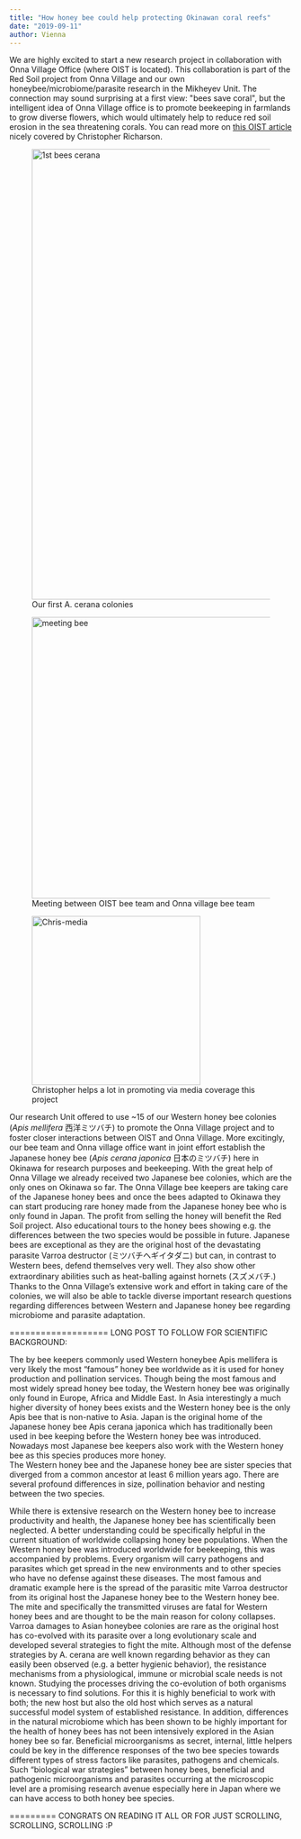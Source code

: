 ```yaml
---
title: "How honey bee could help protecting Okinawan coral reefs"
date: "2019-09-11"
author: Vienna
---
```


We are highly excited to start a new research project in collaboration with Onna Village Office (where OIST is located). This collaboration is part of the Red Soil project from Onna Village and our own honeybee/microbiome/parasite research in the Mikheyev Unit. The connection may sound surprising at a first view: "bees save coral", but the intelligent idea of Onna Village office is to promote beekeeping in farmlands to grow diverse flowers, which would ultimately help to reduce red soil erosion in the sea threatening corals. You can read more on [this OIST article](https://www.oist.jp/news-center/news/2019/9/6/honeybees-help-save-okinawan-coral) nicely covered by Christopher Richarson.

<figure>
    <a href="Bee team"><img src="{{ site.url }}{{ site.baseurl }}/images/banner-bee-collab.jpg" alt="1st bees cerana" width="800"></a>
    <figcaption>Our first A. cerana colonies</figcaption>
</figure>

<figure>
    <a href="Bee team meeting"><img src="{{ site.url }}{{ site.baseurl }}/images/meeting.jpg" alt="meeting bee" width="500"></a>
    <figcaption>Meeting between OIST bee team and Onna village bee team </figcaption>
</figure>

<figure>
    <a href="Chris"><img src="{{ site.url }}{{ site.baseurl }}/images/Chris-media.jpg" alt="Chris-media" width="300"></a>
    <figcaption>Christopher helps a lot in promoting via media coverage this project</figcaption>
</figure>



Our research Unit offered to use ~15 of our Western honey bee colonies (*Apis mellifera* 西洋ミツバチ) to promote the Onna Village project and to foster closer interactions between OIST and Onna Village. More excitingly, our bee team and Onna village office want in joint effort establish the Japanese honey bee (*Apis cerana japonica* 日本のミツバチ) here in Okinawa for research purposes and beekeeping. With the great help of Onna Village we already received two Japanese bee colonies, which are the only ones on Okinawa so far. The Onna Village bee keepers are taking care of the Japanese honey bees and once the bees adapted to Okinawa they can start producing rare honey made from the Japanese honey bee who is only found in Japan. The profit from selling the honey will benefit the Red Soil project. Also educational tours to the honey bees showing e.g. the differences between the two species would be possible in future. Japanese bees are exceptional as they are the original host of the devastating parasite Varroa destructor (ミツバチヘギイタダニ) but can, in contrast to Western bees, defend themselves very well. They also show other extraordinary abilities such as heat-balling against hornets (スズメバチ.) Thanks to the Onna Village’s extensive work and effort in taking care of the colonies, we will also be able to tackle diverse important research questions regarding differences between Western and Japanese honey bee regarding microbiome and parasite adaptation.



===================
LONG POST TO FOLLOW FOR SCIENTIFIC BACKGROUND:

The by bee keepers commonly used Western honeybee Apis mellifera is very likely the most “famous” honey bee worldwide as it is used for honey production and pollination services. Though being the most famous and most widely spread honey bee today, the Western honey bee was originally only found in Europe, Africa and Middle East. In Asia interestingly a much higher diversity of honey bees exists and the Western honey bee is the only Apis bee that is non-native to Asia. Japan is the original home of the Japanese honey bee Apis cerana japonica which has traditionally been used in bee keeping before the Western honey bee was introduced. Nowadays most Japanese bee keepers also work with the Western honey bee as this species produces more honey.  
The Western honey bee and the Japanese honey bee are sister species that diverged from a common ancestor at least 6 million years ago. There are several profound differences in size, pollination behavior and nesting between the two species. 

While there is extensive research on the Western honey bee to increase productivity and health, the Japanese honey bee has scientifically been neglected. 
A better understanding could be specifically helpful in the current situation of worldwide collapsing honey bee populations.
When the Western honey bee was introduced worldwide for beekeeping, this was accompanied by problems. Every organism will carry pathogens and parasites which get spread in the new environments and to other species who have no defense against these diseases. The most famous and dramatic example here is the spread of the parasitic mite Varroa destructor from its original host the Japanese honey bee to the Western honey bee. The mite and specifically the transmitted viruses are fatal for Western honey bees and are thought to be the main reason for colony collapses. Varroa damages to Asian honeybee colonies are rare as the original host has co-evolved with its parasite over a long evolutionary scale and developed several strategies to fight the mite. Although most of the defense strategies by A. cerana are well known regarding behavior as they can easily been observed (e.g. a better hygienic behavior), the resistance mechanisms from a physiological, immune or microbial scale needs is not known. Studying the processes driving the co-evolution of both organisms is necessary to find solutions. For this it is highly beneficial to work with both; the new host but also the old host which serves as a natural successful model system of established resistance. In addition, differences in the natural microbiome which has been shown to be highly important for the health of honey bees has not been intensively explored in the Asian honey bee so far. Beneficial microorganisms as secret, internal, little helpers could be key in the difference responses of the two bee species towards different types of stress factors like parasites, pathogens and chemicals. 
Such “biological war strategies” between honey bees, beneficial and pathogenic microorganisms and parasites occurring at the microscopic level are a promising research avenue especially here in Japan where we can have access to both honey bee species. 

========= CONGRATS ON READING IT ALL OR FOR JUST SCROLLING, SCROLLING, SCROLLING :P
